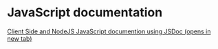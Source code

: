 # JavaScript documentation

<a href="/JSDoc/index.html" target="_blank">Client Side and NodeJS JavaScript documention using JSDoc (opens in new tab)</a>
